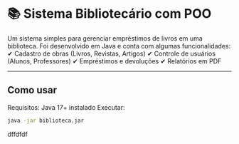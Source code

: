 # 📚 Sistema Bibliotecário com POO
Um sistema simples para gerenciar empréstimos de livros em uma biblioteca. Foi desenvolvido em Java e conta com algumas funcionalidades:
✔ Cadastro de obras (Livros, Revistas, Artigos)
✔ Controle de usuários (Alunos, Professores)
✔ Empréstimos e devoluções
✔ Relatórios em PDF

---

## Como usar
Requisitos: Java 17+ instalado
Executar:
```bash
java -jar biblioteca.jar
```
dffdfdf
